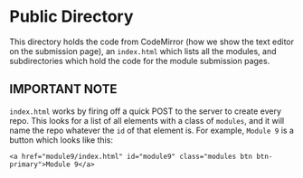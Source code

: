 # Public Directory

This directory holds the code from CodeMirror (how we show the text editor on the submission page), an `index.html` which lists all the modules, and subdirectories which hold the code for the module submission pages.


## IMPORTANT NOTE


`index.html` works by firing off a quick POST to the server to create every repo. This looks for a list of all elements with a class of `modules`, and it will name the repo whatever the `id` of that element is. For example, `Module 9` is a button which looks like this:

`<a href="module9/index.html" id="module9" class="modules btn btn-primary">Module 9</a>`